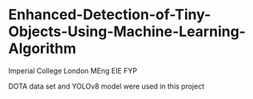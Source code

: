# Enhanced-Detection-of-Tiny-Objects-Using-Machine-Learning-Algorithm
Imperial College London MEng EIE FYP

DOTA data set and YOLOv8 model were used in this project
